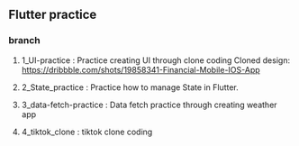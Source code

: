 ## Flutter practice

### branch

1. 1_UI-practice : Practice creating UI through clone coding
   Cloned design: https://dribbble.com/shots/19858341-Financial-Mobile-IOS-App

2. 2_State_practice : Practice how to manage State in Flutter.

3. 3_data-fetch-practice : Data fetch practice through creating weather app

4. 4_tiktok_clone : tiktok clone coding
